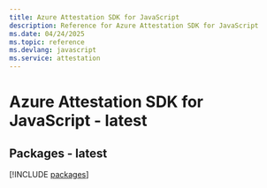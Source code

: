 ```yaml
---
title: Azure Attestation SDK for JavaScript
description: Reference for Azure Attestation SDK for JavaScript
ms.date: 04/24/2025
ms.topic: reference
ms.devlang: javascript
ms.service: attestation
---
```

# Azure Attestation SDK for JavaScript - latest
## Packages - latest
[!INCLUDE [packages](attestation-index.md)]